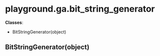# playground.ga.bit_string_generator

**Classes**:
- BitStringGenerator(object)


## BitStringGenerator(object)
